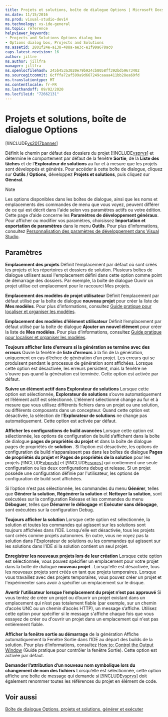 ```yaml
---
title: Projets et solutions, boîte de dialogue Options | Microsoft Docs
ms.date: 11/15/2016
ms.prod: visual-studio-dev14
ms.technology: vs-ide-general
ms.topic: reference
helpviewer_keywords:
- Projects and Solutions Options dialog box
- Options dialog box, Projects and Solutions
ms.assetid: 2801f24e-a138-488a-ae3c-e1f99a678ac0
caps.latest.revision: 16
author: jillre
ms.author: jillfra
manager: jillfra
ms.openlocfilehash: 245b453a3020e79b924cb8058ff392bd59673402
ms.sourcegitcommit: 6cfffa72af599a9d667249caaaa411bb28ea69fd
ms.translationtype: MT
ms.contentlocale: fr-FR
ms.lasthandoff: 09/02/2020
ms.locfileid: "72662131"
---
```

# <a name="projects-and-solutions-options-dialog-box"></a>Projets et solutions, boîte de dialogue Options
[!INCLUDE[vs2017banner](../../includes/vs2017banner.md)]

Définit le chemin par défaut des dossiers du projet [!INCLUDE[vsprvs](../../includes/vsprvs-md.md)] et détermine le comportement par défaut de la fenêtre **Sortie**, de la **Liste des tâches** et de l’**Explorateur de solutions** au fur et à mesure que les projets sont développés et générés. Pour accéder à cette boîte de dialogue, cliquez sur **Outils / Options**, développez **Projets et solutions**, puis cliquez sur **Général**.

> [!NOTE]
> Les options disponibles dans les boîtes de dialogue, ainsi que les noms et emplacements des commandes de menu que vous voyez, peuvent différer de ce qui est décrit dans l'aide selon vos paramètres actifs ou votre édition. Cette page d’aide concerne les **Paramètres de développement généraux**. Pour afficher ou modifier vos paramètres, choisissez **Importation et exportation de paramètres** dans le menu **Outils**. Pour plus d’informations, consultez [Personnalisation des paramètres de développement dans Visual Studio](https://msdn.microsoft.com/22c4debb-4e31-47a8-8f19-16f328d7dcd3).

## <a name="settings"></a>Paramètres
 **Emplacement des projets** Définit l’emplacement par défaut où sont créés les projets et les répertoires et dossiers de solution. Plusieurs boîtes de dialogue utilisent aussi l'emplacement défini dans cette option comme point de démarrage des dossiers. Par exemple, la boîte de dialogue Ouvrir un projet utilise cet emplacement pour le raccourci Mes projets.

 **Emplacement des modèles de projet utilisateur** Définit l’emplacement par défaut utilisé par la boîte de dialogue **nouveau projet** pour créer la liste de **Mes modèles**. Pour plus d’informations, consultez [Guide pratique pour localiser et organiser les modèles](../../ide/how-to-locate-and-organize-project-and-item-templates.md).

 **Emplacement des modèles d’élément utilisateur** Définit l’emplacement par défaut utilisé par la boîte de dialogue **Ajouter un nouvel élément** pour créer la liste de **Mes modèles**. Pour plus d’informations, consultez [Guide pratique pour localiser et organiser les modèles](../../ide/how-to-locate-and-organize-project-and-item-templates.md).

 **Toujours afficher liste d’erreurs si la génération se termine avec des erreurs** Ouvre la fenêtre de **liste d’erreurs** à la fin de la génération, uniquement en cas d’échec de génération d’un projet. Les erreurs qui se produisent pendant le processus de génération sont affichées. Lorsque cette option est désactivée, les erreurs persistent, mais la fenêtre ne s'ouvre pas quand la génération est terminée. Cette option est activée par défaut.

 **Suivre un élément actif dans Explorateur de solutions** Lorsque cette option est sélectionnée, **Explorateur de solutions** s’ouvre automatiquement et l’élément actif est sélectionné. L'élément sélectionné change au fur et à mesure que vous utilisez différents fichiers dans un projet ou une solution, ou différents composants dans un concepteur. Quand cette option est désactivée, la sélection de l’**Explorateur de solutions** ne change pas automatiquement. Cette option est activée par défaut.

 **Afficher les configurations de build avancées** Lorsque cette option est sélectionnée, les options de configuration de build s’affichent dans la boîte de dialogue **pages de propriétés du projet** et dans la boîte de dialogue pages de propriétés de **solution** . Si l’option est désactivée, les options de configuration de build n’apparaissent pas dans les boîtes de dialogue **Pages de propriétés du projet** et **Pages de propriétés de la solution** pour les projets [!INCLUDE[vbprvb](../../includes/vbprvb-md.md)] et [!INCLUDE[csprcs](../../includes/csprcs-md.md)] qui contiennent une seule configuration ou les deux configurations debug et release. Si un projet possède une configuration définie par l'utilisateur, les options de configuration de build sont affichées.

 Si l’option n’est pas sélectionnée, les commandes du menu **Générer**, telles que **Générer la solution**, **Régénérer la solution** et **Nettoyer la solution**, sont exécutées sur la configuration Release et les commandes du menu **Déboguer**, telles que **Démarrer le débogage** et **Exécuter sans débogage**, sont exécutées sur la configuration Debug.

 **Toujours afficher la solution** Lorsque cette option est sélectionnée, la solution et toutes les commandes qui agissent sur les solutions sont toujours affichées dans l’IDE. Lorsqu'elle est désactivée, tous les projets sont créés comme projets autonomes. En outre, vous ne voyez pas la solution dans l'Explorateur de solutions ou les commandes qui agissent sur les solutions dans l'IDE si la solution contient un seul projet.

 **Enregistrer les nouveaux projets lors de leur création** Lorsque cette option est sélectionnée, vous pouvez spécifier un emplacement pour votre projet dans la boîte de dialogue **nouveau projet** . Lorsqu'elle est désactivée, tous les nouveaux projets sont créés en tant que projets temporaires. Lorsque vous travaillez avec des projets temporaires, vous pouvez créer un projet et l'expérimenter sans avoir à spécifier un emplacement sur le disque.

 **Avertir l’utilisateur lorsque l’emplacement du projet n’est pas approuvé** Si vous tentez de créer un projet ou d’ouvrir un projet existant dans un emplacement qui n’est pas totalement fiable (par exemple, sur un chemin d’accès UNC ou un chemin d’accès HTTP), un message s’affiche. Utilisez cette option pour spécifier si le message s'affiche chaque fois que vous essayez de créer ou d'ouvrir un projet dans un emplacement qui n'est pas entièrement fiable.

 **Afficher la fenêtre sortie au démarrage** de la génération Affiche automatiquement la Fenêtre Sortie dans l’IDE au départ des builds de la solution. Pour plus d’informations, consultez [How to: Control the Output Window](https://msdn.microsoft.com/library/91aebd15-8854-4a7a-9f7d-57376fb4e858) (Guide pratique pour contrôler la fenêtre Sortie). Cette option est activée par défaut.

 **Demander l’attribution d’un nouveau nom symbolique lors du changement de nom des fichiers** Lorsqu’elle est sélectionnée, cette option affiche une boîte de message qui demande si [!INCLUDE[vsprvs](../../includes/vsprvs-md.md)] doit également renommer toutes les références du projet en élément de code.

## <a name="see-also"></a>Voir aussi
 [Boîte de dialogue Options, projets et solutions, générer et exécuter](../../ide/reference/options-dialog-box-projects-and-solutions-build-and-run.md)
